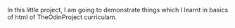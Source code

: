 In this little project, I am going to demonstrate things which I learnt in basics of html of TheOdinProject curriculam.